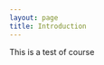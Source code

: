 ```yaml
---
layout: page
title: Introduction
---
```


<script src="https://hypothes.is/embed.js" async></script>

This is a test of course